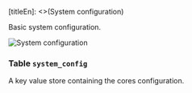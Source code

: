 [titleEn]: <>(System configuration)

Basic system configuration.

![System configuration](dist/erm-shopware-core-system-systemconfig.svg)


### Table `system_config`

A key value store containing the cores configuration.


